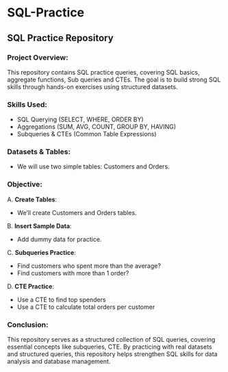 # SQL-Practice

## SQL Practice Repository

###  Project Overview:
This repository contains SQL practice queries, covering SQL basics, aggregate functions, Sub queries and CTEs. The goal is to build strong SQL skills through hands-on exercises using structured datasets.

### Skills Used:
- SQL Querying (SELECT, WHERE, ORDER BY)
- Aggregations (SUM, AVG, COUNT, GROUP BY, HAVING)
- Subqueries & CTEs (Common Table Expressions)

### Datasets & Tables:
- We will use two simple tables: Customers and Orders.

### Objective:
A. **Create Tables**:
- We’ll create Customers and Orders tables.

B. **Insert Sample Data**:
- Add dummy data for practice.

C. **Subqueries Practice**:
- Find customers who spent more than the average?
- Find customers with more than 1 order?
 
D. **CTE Practice**:
 - Use a CTE to find top spenders
 - Use a CTE to calculate total orders per customer

### Conclusion:
This repository serves as a structured collection of SQL queries, covering essential concepts like subqueries, CTE. By practicing with real datasets and structured queries, this repository helps strengthen SQL skills for data analysis and database management.
